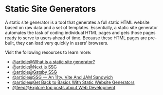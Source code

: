 # Static Site Generators

A static site generator is a tool that generates a full static HTML website based on raw data and a set of templates. Essentially, a static site generator automates the task of coding individual HTML pages and gets those pages ready to serve to users ahead of time. Because these HTML pages are pre-built, they can load very quickly in users' browsers.

Visit the following resources to learn more:

- [@article@What is a static site generator?](https://www.cloudflare.com/learning/performance/static-site-generator/)
- [@article@Next.js SSG](https://nextjs.org/docs/advanced-features/static-html-export)
- [@article@Gatsby SSG](https://www.gatsbyjs.com/docs/glossary/static-site-generator/)
- [@article@SSG — An 11ty, Vite And JAM Sandwich](https://www.smashingmagazine.com/2021/10/building-ssg-11ty-vite-jam-sandwich/)
- [@article@Get Back to Basics With Static Website Generators](https://thenewstack.io/get-back-basics-static-website-generators/)
- [@feed@Explore top posts about Web Development](https://app.daily.dev/tags/webdev?ref=roadmapsh)
